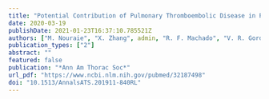 ```yaml
---
title: "Potential Contribution of Pulmonary Thromboembolic Disease in Pulmonary Hypertension in Sickle Cell Disease"
date: 2020-03-19
publishDate: 2021-01-23T16:37:10.785521Z
authors: ["M. Nouraie", "X. Zhang", admin, "R. F. Machado", "V. R. Gordeuk", "M. T. Gladwin", "S. Saraf"]
publication_types: ["2"]
abstract: ""
featured: false
publication: "*Ann Am Thorac Soc*"
url_pdf: "https://www.ncbi.nlm.nih.gov/pubmed/32187498"
doi: "10.1513/AnnalsATS.201911-840RL"
---
```


